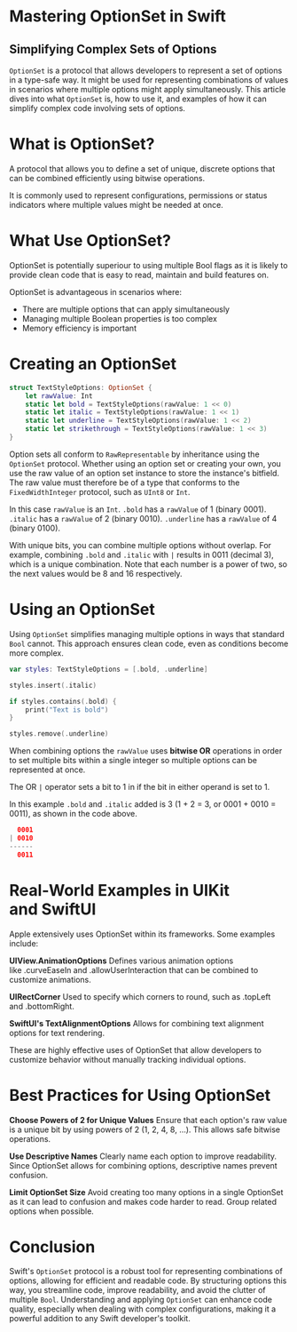 # Mastering OptionSet in Swift
## Simplifying Complex Sets of Options

`OptionSet` is a protocol that allows developers to represent a set of options in a type-safe way.
It might be used for representing combinations of values in scenarios where multiple options might apply simultaneously.
This article dives into what `OptionSet` is, how to use it, and examples of how it can simplify complex code involving sets of options.

# What is OptionSet?
A protocol that allows you to define a set of unique, discrete options that can be combined efficiently using bitwise operations. 

It is commonly used to represent configurations, permissions or status indicators where multiple values might be needed at once.

# What Use OptionSet?
OptionSet is potentially superiour to using multiple Bool flags as it is likely to provide clean code that is easy to read, maintain and build features on.

OptionSet is advantageous in scenarios where:
- There are multiple options that can apply simultaneously
- Managing multiple Boolean properties is too complex
- Memory efficiency is important

# Creating an OptionSet

```swift
struct TextStyleOptions: OptionSet {
    let rawValue: Int
    static let bold = TextStyleOptions(rawValue: 1 << 0)
    static let italic = TextStyleOptions(rawValue: 1 << 1)
    static let underline = TextStyleOptions(rawValue: 1 << 2)
    static let strikethrough = TextStyleOptions(rawValue: 1 << 3)
}
```

Option sets all conform to `RawRepresentable` by inheritance using the `OptionSet` protocol. Whether using an option set or creating your own, you use the raw value of an option set instance to store the instance's bitfield. The raw value must therefore be of a type that conforms to the `FixedWidthInteger` protocol, such as `UInt8` or `Int`.

In this case `rawValue` is an `Int`.
`.bold` has a `rawValue` of 1 (binary 0001).
`.italic` has a `rawValue` of 2 (binary 0010).
`.underline` has a `rawValue` of 4 (binary 0100).

With unique bits, you can combine multiple options without overlap. For example, combining `.bold` and `.italic` with `|` results in 0011 (decimal 3), which is a unique combination. Note that each number is a power of two, so the next values would be 8 and 16 respectively.

# Using an OptionSet
Using `OptionSet` simplifies managing multiple options in ways that standard `Bool` cannot. This approach ensures clean code, even as conditions become more complex.

```swift
var styles: TextStyleOptions = [.bold, .underline]

styles.insert(.italic)

if styles.contains(.bold) {
    print("Text is bold")
}

styles.remove(.underline)
```

When combining options the `rawValue` uses **bitwise OR** operations in order to set multiple bits within a single integer so multiple options can be represented at once.

The OR `|` operator sets a bit to 1 in if the bit in either operand is set to 1.

In this example `.bold` and `.italic` added is 3 (1 + 2 = 3, or 0001 + 0010 = 0011), as shown in the code above.

```swift
  0001
| 0010
------
  0011
```

# Real-World Examples in UIKit and SwiftUI

Apple extensively uses OptionSet within its frameworks. Some examples include:

**UIView.AnimationOptions**
Defines various animation options like .curveEaseIn and .allowUserInteraction that can be combined to customize animations.

**UIRectCorner**
Used to specify which corners to round, such as .topLeft and .bottomRight.

**SwiftUI's TextAlignmentOptions**
 Allows for combining text alignment options for text rendering.
 
These are highly effective uses of OptionSet that allow developers to customize behavior without manually tracking individual options.

# Best Practices for Using OptionSet
**Choose Powers of 2 for Unique Values**
Ensure that each option's raw value is a unique bit by using powers of 2 (1, 2, 4, 8, …). This allows safe bitwise operations.

**Use Descriptive Names**
Clearly name each option to improve readability. Since OptionSet allows for combining options, descriptive names prevent confusion.

**Limit OptionSet Size**
Avoid creating too many options in a single OptionSet as it can lead to confusion and makes code harder to read. Group related options when possible.

# Conclusion
Swift's `OptionSet` protocol is a robust tool for representing combinations of options, allowing for efficient and readable code. By structuring options this way, you streamline code, improve readability, and avoid the clutter of multiple `Bool`. Understanding and applying `OptionSet` can enhance code quality, especially when dealing with complex configurations, making it a powerful addition to any Swift developer's toolkit.
